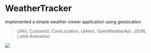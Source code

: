 # WeatherTracker
Implemented a simple weather viewer application using geolocation

> UIKit, CustomUI, CoreLocation, UIAlert, OpenWeatherApi, JSON, Lottie Animation

<img src="images/WeatherApp.png">
